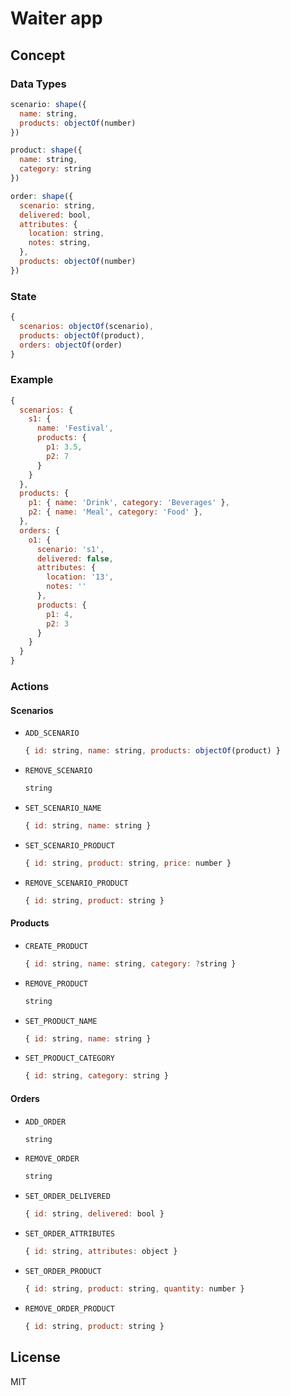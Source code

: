 # Waiter app

## Concept

### Data Types

```javascript
scenario: shape({
  name: string,
  products: objectOf(number)
})

product: shape({
  name: string,
  category: string 
})

order: shape({
  scenario: string,
  delivered: bool,
  attributes: {
    location: string,
    notes: string,
  },
  products: objectOf(number)
})
```

### State

```javascript
{
  scenarios: objectOf(scenario),
  products: objectOf(product),
  orders: objectOf(order)
}
```

### Example

```javascript
{
  scenarios: {
    s1: {
      name: 'Festival',
      products: {
        p1: 3.5,
        p2: 7
      }
    }
  },
  products: {
    p1: { name: 'Drink', category: 'Beverages' },
    p2: { name: 'Meal', category: 'Food' },
  },
  orders: {
    o1: {
      scenario: 's1',
      delivered: false,
      attributes: {
        location: '13',
        notes: ''
      },
      products: {
        p1: 4,
        p2: 3
      }
    }
  }
}
```

### Actions

#### Scenarios

* `ADD_SCENARIO`

  ```javascript
  { id: string, name: string, products: objectOf(product) }
  ```

* `REMOVE_SCENARIO`

  ```javascript
  string
  ```

* `SET_SCENARIO_NAME`

  ```javascript
  { id: string, name: string }
  ```


* `SET_SCENARIO_PRODUCT`

  ```javascript
  { id: string, product: string, price: number }
  ```

* `REMOVE_SCENARIO_PRODUCT`

  ```javascript
  { id: string, product: string }
  ```

#### Products

* `CREATE_PRODUCT`
  
  ```javascript
  { id: string, name: string, category: ?string }
  ```

* `REMOVE_PRODUCT`
  
  ```javascript
  string
  ```

* `SET_PRODUCT_NAME`
  
  ```javascript
  { id: string, name: string }
  ```

* `SET_PRODUCT_CATEGORY`
  
  ```javascript
  { id: string, category: string }
  ```

#### Orders

* `ADD_ORDER`

  ```javascript
  string
  ```

* `REMOVE_ORDER`

  ```javascript
  string
  ```

* `SET_ORDER_DELIVERED`

  ```javascript
  { id: string, delivered: bool }
  ```

* `SET_ORDER_ATTRIBUTES`

  ```javascript
  { id: string, attributes: object }
  ```

* `SET_ORDER_PRODUCT`

  ```javascript
  { id: string, product: string, quantity: number }
  ```

* `REMOVE_ORDER_PRODUCT`

  ```javascript
  { id: string, product: string }
  ```

## License

MIT
